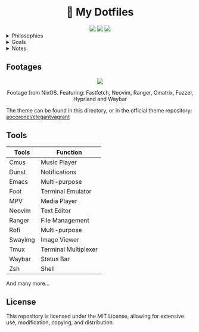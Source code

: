 <h1 align="center">🍚 My Dotfiles</h1>

<div align="center">
<img src=https://img.shields.io/github/repo-size/aocoronel/dotfiles?color=7c5cff&label=SIZE&logo=googlecloudstorage&style=for-the-badge&logoColor=D9E0EE&labelColor=292324>
<img src=https://img.shields.io/badge/Keep%20It%20Simple-Stupid-7c5cff?logo=archlinux&style=for-the-badge&logoColor=D9E0EE&labelColor=292324>
<img src=https://img.shields.io/github/license/aocoronel/dotfiles?color=7c5cff&label=LICENSE&logo=github&style=for-the-badge&logoColor=D9E0EE&labelColor=292324>
</div>

<details>
  <summary>Philosophies</summary>

- <strong>Keep things simple</strong>
- Keep it easy to maintain
- Lightweight system without sacrificing on visuals (keep it modern)
  </details>

<details>
  <summary>Goals</summary>

- Make the system highly customized
- Keep the visuals consistent with an original theme (Elegant Vagrant)
- Execute any task blazingly fast without any frictions to my workflow
- Integrate CLI tools to produce results better than any GUI Tool
      </details>

<details>
  <summary>Notes</summary>

I'm currently using NixOS as my main OS for desktop usage. You can find my config at [aocoronel/dotfiles-nixos](https://github.com/aocoronel/dotfiles-nixos).

  </details>

## Footages

<div align="center">
  <img src="https://git.disroot.org/aocoronel/images/raw/branch/main/dotfiles/2025-04-21-nixos.webp">
  <p>Footage from NixOS. Featuring: Fastfetch, Neovim, Ranger, Cmatrix, Fuzzel, Hyprland and Waybar</p>
</div>

The theme can be found in this directory, or in the official theme repository: [aocoronel/elegantvagrant](https://github.com/aocoronel/elegantvagrant)

## Tools

| Tools   | Function             |
| ------- | -------------------- |
| Cmus    | Music Player         |
| Dunst   | Notifications        |
| Emacs   | Multi-purpose        |
| Foot    | Terminal Emulator    |
| MPV     | Media Player         |
| Neovim  | Text Editor          |
| Ranger  | File Management      |
| Rofi    | Multi-purpose        |
| Swayimg | Image Viewer         |
| Tmux    | Terminal Multiplexer |
| Waybar  | Status Bar           |
| Zsh     | Shell                |

And many more...

## License

This repository is licensed under the MIT License, allowing for extensive use, modification, copying, and distribution.
